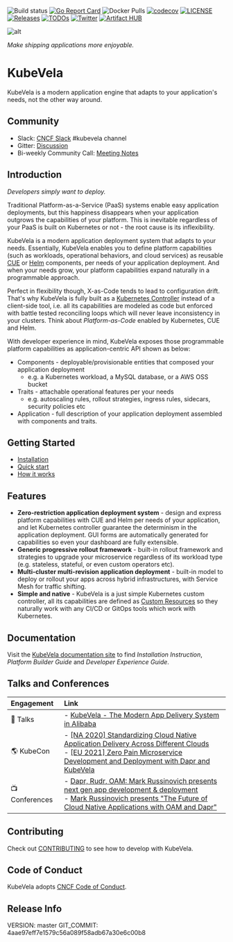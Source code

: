 ![Build status](https://github.com/oam-dev/kubevela/workflows/E2E/badge.svg)
[![Go Report Card](https://goreportcard.com/badge/github.com/oam-dev/kubevela)](https://goreportcard.com/report/github.com/oam-dev/kubevela)
![Docker Pulls](https://img.shields.io/docker/pulls/oamdev/vela-core)
[![codecov](https://codecov.io/gh/oam-dev/kubevela/branch/master/graph/badge.svg)](https://codecov.io/gh/oam-dev/kubevela)
[![LICENSE](https://img.shields.io/github/license/oam-dev/kubevela.svg?style=flat-square)](/LICENSE)
[![Releases](https://img.shields.io/github/release/oam-dev/kubevela/all.svg?style=flat-square)](https://github.com/oam-dev/kubevela/releases)
[![TODOs](https://img.shields.io/endpoint?url=https://api.tickgit.com/badge?repo=github.com/oam-dev/kubevela)](https://www.tickgit.com/browse?repo=github.com/oam-dev/kubevela)
[![Twitter](https://img.shields.io/twitter/url?style=social&url=https%3A%2F%2Ftwitter.com%2Foam_dev)](https://twitter.com/oam_dev)
[![Artifact HUB](https://img.shields.io/endpoint?url=https://artifacthub.io/badge/repository/kubevela)](https://artifacthub.io/packages/search?repo=kubevela)

![alt](docs/resources/KubeVela-03.png)

*Make shipping applications more enjoyable.*

# KubeVela

KubeVela is a modern application engine that adapts to your application's needs, not the other way around.

## Community

- Slack:  [CNCF Slack](https://slack.cncf.io/) #kubevela channel
- Gitter: [Discussion](https://gitter.im/oam-dev/community)
- Bi-weekly Community Call: [Meeting Notes](https://docs.google.com/document/d/1nqdFEyULekyksFHtFvgvFAYE-0AMHKoS3RMnaKsarjs)

## Introduction

*Developers simply want to deploy.*

Traditional Platform-as-a-Service (PaaS) systems enable easy application deployments, but this happiness disappears when your application outgrows the capabilities of your platform. This is inevitable regardless of your PaaS is built on Kubernetes or not - the root cause is its inflexibility.

KubeVela is a modern application deployment system that adapts to your needs. Essentially, KubeVela enables you to define platform capabilities (such as workloads, operational behaviors, and cloud services) as reusable [CUE](https://cuelang.org/) or [Helm](https://helm.sh) components, per needs of your application deployment. And when your needs grow, your platform capabilities expand naturally in a programmable approach.

Perfect in flexibility though, X-as-Code tends to lead to configuration drift. That's why KubeVela is fully built as a [Kubernetes Controller](https://kubernetes.io/docs/concepts/architecture/controller/) instead of a client-side tool, i.e. all its capabilities are modeled as code but enforced with battle tested reconciling loops which will never leave inconsistency in your clusters. Think about *Platform-as-Code* enabled by Kubernetes, CUE and Helm.

With developer experience in mind, KubeVela exposes those programmable platform capabilities as application-centric API shown as below:
- Components - deployable/provisionable entities that composed your application deployment
  - e.g. a Kubernetes workload, a MySQL database, or a AWS OSS bucket
- Traits - attachable operational features per your needs
  - e.g. autoscaling rules, rollout strategies, ingress rules, sidecars, security policies etc
- Application - full description of your application deployment assembled with components and traits.

## Getting Started

- [Installation](https://kubevela.io/docs/install)
- [Quick start](https://kubevela.io/docs/quick-start)
- [How it works](https://kubevela.io/docs/concepts)

## Features

- **Zero-restriction application deployment system** - design and express platform capabilities with CUE and Helm per needs of your application, and let Kubernetes controller guarantee the determinism in the application deployment. GUI forms are automatically generated for capabilities so even your dashboard are fully extensible.
- **Generic progressive rollout framework** - built-in rollout framework and strategies to upgrade your microservice regardless of its workload type (e.g. stateless, stateful, or even custom operators etc).
- **Multi-cluster multi-revision application deployment** - built-in model to deploy or rollout your apps across hybrid infrastructures, with Service Mesh for traffic shifting. 
- **Simple and native** - KubeVela is a just simple Kubernetes custom controller, all its capabilities are defined as [Custom Resources](https://kubernetes.io/docs/concepts/extend-kubernetes/api-extension/custom-resources/) so they naturally work with any CI/CD or GitOps tools which work with Kubernetes.

## Documentation

Visit the [KubeVela documentation site](https://kubevela.io/) to find *Installation Instruction*, *Platform Builder Guide* and *Developer Experience Guide*.

## Talks and Conferences

| Engagement | Link        |
|:-----------|:------------|
| 🎤  Talks | - [KubeVela - The Modern App Delivery System in Alibaba](https://docs.google.com/presentation/d/1CWCLcsKpDQB3bBDTfdv2BZ8ilGGJv2E8L-iOA5HMrV0/edit?usp=sharing) |
| 🌎 KubeCon | - [ [NA 2020] Standardizing Cloud Native Application Delivery Across Different Clouds](https://www.youtube.com/watch?v=0yhVuBIbHcI) <br> - [ [EU 2021] Zero Pain Microservice Development and Deployment with Dapr and KubeVela](https://sched.co/iE4S) |
| 📺 Conferences | - [Dapr, Rudr, OAM: Mark Russinovich presents next gen app development & deployment](https://www.youtube.com/watch?v=eJCu6a-x9uo) <br> - [Mark Russinovich presents "The Future of Cloud Native Applications with OAM and Dapr"](https://myignite.techcommunity.microsoft.com/sessions/82059)|

## Contributing
Check out [CONTRIBUTING](./CONTRIBUTING.md) to see how to develop with KubeVela.

## Code of Conduct
KubeVela adopts [CNCF Code of Conduct](https://github.com/cncf/foundation/blob/master/code-of-conduct.md).

## Release Info
VERSION: master
GIT_COMMIT: 4aae97eff7e1579c56a089f58adb67a30e6c00b8

